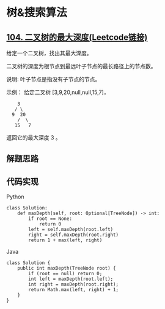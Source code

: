 # 树&搜索算法

## [104. 二叉树的最大深度(Leetcode链接)](https://leetcode-cn.com/problems/maximum-depth-of-binary-tree/)
给定一个二叉树，找出其最大深度。

二叉树的深度为根节点到最远叶子节点的最长路径上的节点数。

说明: 叶子节点是指没有子节点的节点。

示例：
给定二叉树 [3,9,20,null,null,15,7]，
```
    3
   / \
  9  20
    /  \
   15   7
```
返回它的最大深度 3 。
## 解题思路
## 代码实现
Python
```
class Solution:
    def maxDepth(self, root: Optional[TreeNode]) -> int:
        if root == None:
            return 0
        left = self.maxDepth(root.left)
        right = self.maxDepth(root.right)
        return 1 + max(left, right)
```
Java
```
class Solution {
    public int maxDepth(TreeNode root) {
        if (root == null) return 0;
        int left = maxDepth(root.left);
        int right = maxDepth(root.right);
        return Math.max(left, right) + 1;
    }
}
```
